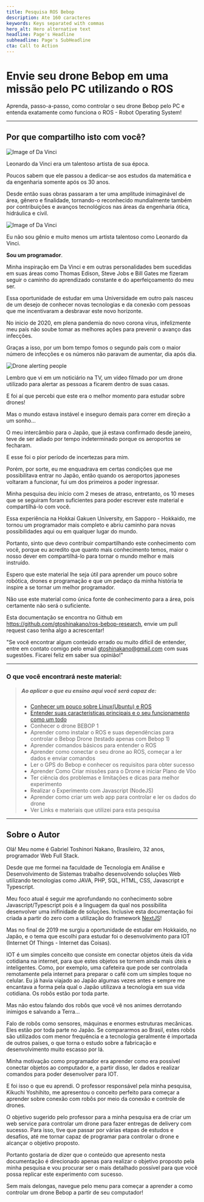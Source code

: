 ```yaml
---
title: Pesquisa ROS Bebop
description: Ate 160 caracteres
keywords: Keys separated with commas
hero_alt: Hero alternative text
headline: Page's Headline
subheadline: Page's SubHeadline
cta: Call to Action
---
```

# Envie seu drone Bebop em uma missão pelo PC utilizando o ROS

Aprenda, passo-a-passo, como controlar o seu drone Bebop pelo PC e entenda exatamente como funciona o ROS - Robot Operating System!

---
## Por que compartilho isto com você?

![Image of Da Vinci](static/images/da-vinci-fly.jpg '{"float":"right","maxWidth" :"40%"}')

Leonardo da Vinci era um talentoso artista de sua época. 

Poucos sabem que ele passou a dedicar-se aos estudos da matemática e da engenharia somente após os 30 anos. 

Desde então suas obras passaram a ter uma amplitude inimaginável de área, gênero e finalidade, tornando-o reconhecido mundialmente também por contribuições e avanços tecnológicos nas áreas da engenharia ótica, hidráulica e civil.

![Image of Da Vinci](static/images/da-vinci.jpg '{"float":"left","maxWidth" :"40%"}')

Eu não sou gênio e muito menos um artista talentoso como Leonardo da Vinci.

__Sou um programador__. 

Minha inspiração em Da Vinci e em outras personalidades bem sucedidas em suas áreas como Thomas Edison, Steve Jobs e Bill Gates me fizeram seguir o caminho do aprendizado constante e do aperfeiçoamento do meu ser.

Essa oportunidade de estudar em uma Universidade em outro país nasceu de um desejo de conhecer novas tecnologias e da conexão com pessoas que me incentivaram a desbravar este novo horizonte.

No inicio de 2020, em plena pandemia do novo corona vírus, infelizmente meu país não soube tomar as melhores ações para prevenir o avanço das infecções.

Graças a isso, por um bom tempo fomos o segundo país com o maior número de infecções e os números não paravam de aumentar, dia após dia.

![Drone alerting people](static/images/drone-cov-alert.gif '{"maxWidth" :"33%", "float": "right", "url": "https://imgflip.com/gif/4oqbao"}')

Lembro que vi em um noticiário na TV, um vídeo filmado por um drone utilizado para alertar as pessoas a ficarem dentro de suas casas.

E foi aí que percebi que este era o melhor momento para estudar sobre drones!

Mas o mundo estava instável e inseguro demais para correr em direção a um sonho...

O meu intercâmbio para o Japão, que já estava confirmado desde janeiro, teve de ser adiado por tempo indeterminado porque os aeroportos se fecharam.

E esse foi o pior período de incertezas para mim.

Porém, por sorte, eu me enquadrava em certas condições que me possibilitava entrar no Japão, então quando os aeroportos japoneses voltaram a funcionar, fui um dos primeiros a poder ingressar.

Minha pesquisa deu início com 2 meses de atraso, entretanto, os 10 meses que se seguiram foram suficientes para poder escrever este material e compartilhá-lo com você.

Essa experiência na Hokkai Gakuen University, em Sapporo - Hokkaido, me tornou um programador mais completo e abriu caminho para novas possibilidades aqui ou em qualquer lugar do mundo.

Portanto, sinto que devo contribuir compartilhando este conhecimento com você, porque eu acredito que quanto mais conhecimento temos, maior o nosso dever em compartilhá-lo para tornar o mundo melhor e mais instruído.

Espero que este material lhe seja útil para aprender um pouco sobre robótica, drones e programação e que um pedaço da minha história te inspire a se tornar um melhor programador. 

Não use este material como única fonte de conhecimento para a área, pois certamente não será o suficiente. 

Esta documentação se encontra no Github em https://github.com/gtoshinakano/ros-bebop-research, envie um pull request caso tenha algo a acrescentar!

"Se você encontrar algum conteúdo errado ou muito difícil de entender, entre em contato comigo pelo email gtoshinakano@gmail.com com suas sugestões. Ficarei feliz em saber sua opinião!"

---
### O que você encontrará neste material:

> ##### Ao aplicar o que eu ensino aqui você será capaz de:
> - [Conhecer um pouco sobre Linux(Ubuntu) e ROS](/about-ros)
> - [Entender suas características principais e o seu funcionamento como um todo](/about-bebop)
> - Conhecer o drone BEBOP 1
> - Aprender como instalar o ROS e suas dependências para controlar o Bebop Drone (testado apenas com Bebop 1)
> - Aprender comandos básicos para entender o ROS
> - Aprender como conectar o seu drone ao ROS, começar a ler dados e enviar comandos
> - Ler o GPS do Bebop e conhecer os requisitos para obter sucesso
> - Aprender Como Criar missões para o Drone e iniciar Plano de Vôo
> - Ter ciência dos problemas e limitações e dicas para melhor experimento
> - Realizar o Experimento com Javascript (NodeJS)
> - Aprender como criar um web app para controlar e ler os dados do drone
> - Ver Links e materiais que utilizei para esta pesquisa

---

## Sobre o Autor

Olá! Meu nome é Gabriel Toshinori Nakano, Brasileiro, 32 anos, programador Web Full Stack.

Desde que me formei na faculdade de Tecnologia em Análise e Desenvolvimento de Sistemas trabalho desenvolvendo soluções Web utilizando tecnologias como JAVA, PHP, SQL, HTML, CSS, Javascript e Typescript.

Meu foco atual é seguir me aprofundando no conhecimento sobre Javascript/Typescript pois é a linguagem da qual nos possibilita desenvolver uma inifinidade de soluções. Inclusive esta documentação foi criada a partir do zero com a utilização do framework [NextJS](https://nextjs.org/)!

Mas no final de 2019 me surgiu a oportunidade de estudar em Hokkaido, no Japão, e o tema que escolhi para estudar foi o desenvolvimento para IOT (Internet Of Things - Internet das Coisas). 

IOT é um simples conceito que consiste em conectar objetos úteis da vida cotidiana na internet, para que estes objetos se tornem ainda mais úteis e inteligentes. Como, por exemplo, uma cafeteira que pode ser controlada remotamente pela internet para preparar o café com um simples toque no celular.
Eu já havia viajado ao Japão algumas vezes antes e sempre me encantava a forma pela qual o Japão utilizava a tecnologia em sua vida cotidiana. Os robôs estão por toda parte.

Mas não estou falando dos robôs que você vê nos animes derrotando inimigos e salvando a Terra...

Falo de robôs como sensores, máquinas e enormes estruturas mecânicas. Eles estão por toda parte no Japão. Se compararmos ao Brasil, estes robôs são utilizados com menor frequência e a tecnologia geralmente é importada de outros países, o que torna o estudo sobre a fabricação e desenvolvimento muito escasso por lá.

Minha motivação como programador era aprender como era possível conectar objetos ao computador e, a partir disso, ler dados e realizar comandos para poder desenvolver para IOT.

E foi isso o que eu aprendi. O professor responsável pela minha pesquisa, Kikuchi Yoshihito, me apresentou o conceito perfeito para começar a aprender sobre conexão com robôs por meio da conexão e controle de drones.

O objetivo sugerido pelo professor para a minha pesquisa era de criar um web service para controlar um drone para fazer entregas de delivery com sucesso. Para isso, tive que passar por várias etapas de estudos e desafios, até me tornar capaz de programar para controlar o drone e alcançar o objetivo proposto.

Portanto gostaria de dizer que o conteúdo que apresento nesta documentação é direcionado apenas para realizar o objetivo proposto pela minha pesquisa e vou procurar ser o mais detalhado possível para que você possa replicar este experimento com sucesso.

Sem mais delongas, navegue pelo menu para começar a aprender a como controlar um drone Bebop a partir de seu computador!



